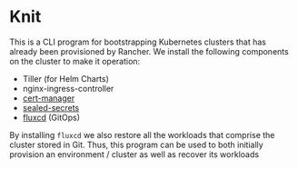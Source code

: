 Knit
====

This is a CLI program for bootstrapping Kubernetes clusters that has already been provisioned by
Rancher. We install the following components on the cluster to make it operation:

 - Tiller (for Helm Charts)
 - nginx-ingress-controller
 - [cert-manager](https://docs.cert-manager.io/en/latest/tutorials/acme/quick-start/index.html)
 - [sealed-secrets](https://github.com/bitnami-labs/sealed-secrets)
 - [fluxcd](https://docs.fluxcd.io/en/latest/tutorials/get-started.html) (GitOps)
 
 By installing `fluxcd` we also restore all the workloads that comprise the cluster stored in Git. Thus, this program
 can be used to both initially provision an environment / cluster as well as recover its workloads
 